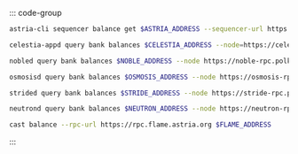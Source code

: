 <!-- markdownlint-disable MD041 MD013 -->

::: code-group

```bash [Astria]
astria-cli sequencer balance get $ASTRIA_ADDRESS --sequencer-url https://rpc.astria.org/
```

```bash [Celestia]
celestia-appd query bank balances $CELESTIA_ADDRESS --node=https://celestia-rpc.polkachu.com:443 --chain-id celestia
```

```bash [Noble]
nobled query bank balances $NOBLE_ADDRESS --node https://noble-rpc.polkachu.com:443
```

```bash [Osmosis]
osmosisd query bank balances $OSMOSIS_ADDRESS --node https://osmosis-rpc.polkachu.com:443
```

```bash [Stride]
strided query bank balances $STRIDE_ADDRESS --node https://stride-rpc.polkachu.com:443
```

```bash [Neutron]
neutrond query bank balances $NEUTRON_ADDRESS --node https://neutron-rpc.polkachu.com:443
```

```bash [Flame]
cast balance --rpc-url https://rpc.flame.astria.org $FLAME_ADDRESS
```

:::

<!-- <Tabs>
  <TabItem value="Astria" label="Astria"> </TabItem>
  <TabItem value="Celestia" label="Celestia"> </TabItem>
  <TabItem value="Noble" label="Noble"> </TabItem>
  <TabItem value="Stride" label="Stride"> </TabItem>
  <TabItem value="Neutron" label="Neutron"> </TabItem>
  <TabItem value="Flame" label="Flame"> </TabItem>
</Tabs> -->
